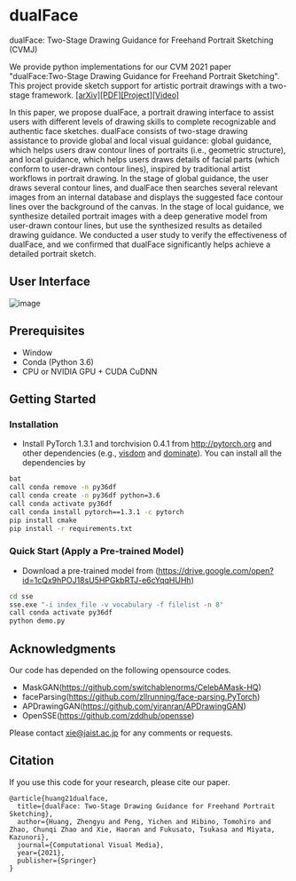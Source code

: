 # dualFace
dualFace: Two-Stage Drawing Guidance for Freehand Portrait Sketching (CVMJ)

We provide python implementations for our CVM 2021 paper "dualFace:Two-Stage Drawing Guidance for Freehand Portrait Sketching".
This project provide sketch support for artistic portrait drawings with a two-stage framework.
[[arXiv]](https://arxiv.org/abs/2104.12297)[[PDF]](https://arxiv.org/pdf/2104.12297.pdf)[[Project]](http://www.jaist.ac.jp/~xie/dualface.html)[[Video]](https://youtu.be/29nrIwo1t10)

In this paper, we propose dualFace, a portrait drawing interface to assist users with different levels of drawing skills to complete recognizable and authentic face sketches. dualFace consists of two-stage drawing assistance to provide global and local visual guidance: global guidance, which helps users draw contour lines of portraits (i.e., geometric structure), and local guidance, which helps users draws details of facial parts (which conform to user-drawn contour lines), inspired by traditional artist workflows in portrait drawing. In the stage of global guidance, the user draws several contour lines, and dualFace then searches several relevant images from an internal database and displays the suggested face contour lines over the background of the canvas. In the stage of local guidance, we synthesize detailed portrait images with a deep generative model from user-drawn contour lines, but use the synthesized results as detailed drawing guidance. We conducted a user study to verify the effectiveness of dualFace, and we confirmed that dualFace significantly helps achieve a detailed portrait sketch.


## User Interface
![image](https://user-images.githubusercontent.com/4180028/116048238-f08a1180-a6af-11eb-9504-8b8f9dd99236.png)

## Prerequisites
- Window
- Conda (Python 3.6)
- CPU or NVIDIA GPU + CUDA CuDNN
## Getting Started
### Installation
- Install PyTorch 1.3.1 and torchvision 0.4.1 from http://pytorch.org and other dependencies (e.g., [visdom](https://github.com/facebookresearch/visdom) and [dominate](https://github.com/Knio/dominate)). You can install all the dependencies by
```bash
bat
call conda remove -n py36df
call conda create -n py36df python=3.6 
call conda activate py36df
call conda install pytorch==1.3.1 -c pytorch
pip install cmake
pip install -r requirements.txt
```

### Quick Start (Apply a Pre-trained Model)
- Download a pre-trained model from (https://drive.google.com/open?id=1cQx9hPOJ18sU5HPGkbRTJ-e6cYqqHUHh)
```bash
cd sse
sse.exe "-i index_file -v vocabulary -f filelist -n 8"
call conda activate py36df
python demo.py
```

## Acknowledgments
Our code has depended on the following opensource codes.
- MaskGAN(https://github.com/switchablenorms/CelebAMask-HQ)
- faceParsing(https://github.com/zllrunning/face-parsing.PyTorch) 
- APDrawingGAN(https://github.com/yiranran/APDrawingGAN)
- OpenSSE(https://github.com/zddhub/opensse)

Please contact xie@jaist.ac.jp for any comments or requests.

## Citation
If you use this code for your research, please cite our paper.
```
@article{huang21dualface,
  title={dualFace: Two-Stage Drawing Guidance for Freehand Portrait Sketching},
  author={Huang, Zhengyu and Peng, Yichen and Hibino, Tomohiro and Zhao, Chunqi Zhao and Xie, Haoran and Fukusato, Tsukasa and Miyata, Kazunori},
  journal={Computational Visual Media},
  year={2021},
  publisher={Springer}
}
```
